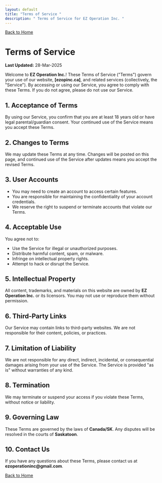 ```yaml
---
layout: default
title: "Terms of Service "
description: " Terms of Service for EZ Operation Inc. "
---
```


<div class="privacycontainer">
        <a href="index.html" class="btn btn-info ">Back to Home</a>
        <h1>Terms of Service</h1>
        <p><strong>Last Updated:</strong> 28-Mar-2025</p>
        <p>Welcome to <strong>EZ Operation Inc.</strong>! These Terms of Service ("Terms") govern your use of our
            website, <strong>[ezopinc.ca]</strong>, and related services (collectively, the "Service"). By
            accessing or using our Service, you agree to comply with these Terms. If you do not agree, please do not use
            our Service.</p>
        <h2>1. Acceptance of Terms</h2>
        <p>By using our Service, you confirm that you are at least 18 years old or have legal parental/guardian consent.
            Your continued use of the Service means you accept these Terms.</p>
        <h2>2. Changes to Terms</h2>
        <p>We may update these Terms at any time. Changes will be posted on this page, and continued use of the Service
            after updates means you accept the revised Terms.</p>
        <h2>3. User Accounts</h2>
        <ul>
            <li>You may need to create an account to access certain features.</li>
            <li>You are responsible for maintaining the confidentiality of your account credentials.</li>
            <li>We reserve the right to suspend or terminate accounts that violate our Terms.</li>
        </ul>
        <h2>4. Acceptable Use</h2>
        <p>You agree not to:</p>
        <ul>
            <li>Use the Service for illegal or unauthorized purposes.</li>
            <li>Distribute harmful content, spam, or malware.</li>
            <li>Infringe on intellectual property rights.</li>
            <li>Attempt to hack or disrupt the Service.</li>
        </ul>
        <h2>5. Intellectual Property</h2>
        <p>All content, trademarks, and materials on this website are owned by <strong>EZ Operation Inc.</strong> or its
            licensors. You may not use or reproduce them without permission.</p>
        <h2>6. Third-Party Links</h2>
        <p>Our Service may contain links to third-party websites. We are not responsible for their content, policies, or
            practices.</p>
        <h2>7. Limitation of Liability</h2>
        <p>We are not responsible for any direct, indirect, incidental, or consequential damages arising from your use
            of the Service. The Service is provided "as is" without warranties of any kind.</p>
        <h2>8. Termination</h2>
        <p>We may terminate or suspend your access if you violate these Terms, without notice or liability.</p>
        <h2>9. Governing Law</h2>
        <p>These Terms are governed by the laws of <strong>Canada/SK</strong>. Any disputes will be resolved
            in the courts of <strong>Saskatoon</strong>.</p>
        <h2>10. Contact Us</h2>
        <p>If you have any questions about these Terms, please contact us at <strong>ezoperationinc@gmail.com</strong>.</p>
    </div>
    <a href="index.md" class="btn btn-lg btn-primary">Back to Home</a>
